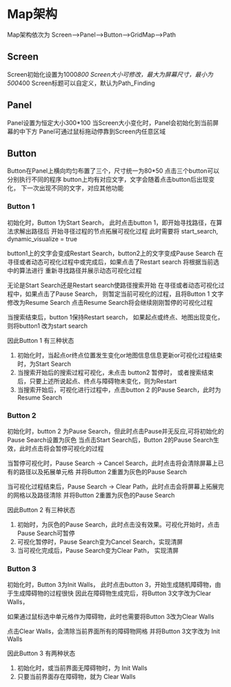 # Map架构
Map架构依次为
    Screen-->Panel-->Button-->GridMap-->Path

## Screen
Screen初始化设置为1000*800
Screen大小可修改，最大为屏幕尺寸，最小为500*400
Screen标题可以自定义，默认为Path_Finding

## Panel
Panel设置为恒定大小300*100
当Screen大小变化时，Panel会初始化到当前屏幕的中下方
Panel可通过鼠标拖动停靠到Screen内任意区域

## Button
Button在Panel上横向均匀布置了三个，尺寸统一为80*50
点击三个button可以分别执行不同的程序
button上均有对应文字，文字会随着点击button后出现变化，
下一次出现不同的文字，对应其他功能

### Button 1
初始化时，Button 1为Start Search，
此时点击button 1，即开始寻找路径，在算法求解出路径后
开始寻径过程的节点拓展可视化过程
此时需要将 start_search, dynamic_visualize = true

button1上的文字会变成Restart Search，button2上的文字变成Pause Search
在寻径或者动态可视化过程中或完成后，如果点击了Restart search
将根据当前选中的算法进行 重新寻找路径并展示动态可视化过程

无论是Start Search还是Restart search使路径搜索开始
在寻径或者动态可视化过程中，如果点击了Pause Search，
则暂定当前可视化的过程，且将Button 1 文字修改为Resume Search
点击Resume Search将会继续刚刚暂停的可视化过程

当搜索结束后，button 1保持Restart search，
如果起点或终点、地图出现变化，则将button1 改为start search

因此Button 1 有三种状态
1. 初始化时，当起点or终点位置发生变化or地图信息信息更新or可视化过程结束时，为Start Search
2. 当搜索开始后的搜索过程可视化，未点击 button2 暂停时，
    或者搜索结束后，只要上述所说起点、终点与障碍物未变化，则为Restart 
3. 当搜索开始后，可视化进行过程中，点击button 2 的Pause Search，此时为Resume Search

### Button 2
初始化时，button 2 为Pause Search，但此时点击Pause并无反应,可将初始化的Pause Search设置为灰色
当点击Start Search后，Button 2的Pause Search生效，此时点击将会暂停可视化的过程

当暂停可视化时，Pause Search -> Cancel Search，此时点击将会清除屏幕上已有的路径以及拓展单元格
并将Button 2重置为灰色的Pause Search

当可视化过程结束后，Pause Search -> Clear Path，此时点击会将屏幕上拓展完的网格以及路径清除
并将Button 2重置为灰色的Pause Search

因此Button 2 有三种状态
1. 初始时，为灰色的Pause Search，此时点击没有效果。可视化开始时，点击Pause Search可暂停
2. 可视化暂停时，Pause Search变为Cancel Search，实现清屏
3. 当可视化完成后，Pause Search变为Clear Path， 实现清屏

### Button 3
初始化时，Button 3为Init Walls，
此时点击button 3，开始生成随机障碍物，由于生成障碍物的过程很快
因此在障碍物生成完后，将Button 3文字改为Clear Walls，

如果通过鼠标选中单元格作为障碍物，此时也需要将Button 3改为Clear Walls

点击Clear Walls，会清除当前界面所有的障碍物网格
并将Button 3文字改为 Init Walls

因此Button 3 有两种状态
1. 初始化时，或当前界面无障碍物时，为 Init Walls
2. 只要当前界面存在障碍物，就为 Clear Walls